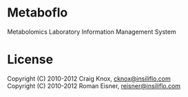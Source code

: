 Metaboflo
=========

Metabolomics Laboratory Information Management System

License
=========
Copyright (C) 2010-2012 Craig Knox, cknox@insiliflo.com  
Copyright (C) 2010-2012 Roman Eisner, reisner@insiliflo.com
